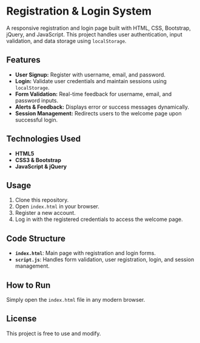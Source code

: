 # Registration & Login System

A responsive registration and login page built with HTML, CSS, Bootstrap, jQuery, and JavaScript. This project handles user authentication, input validation, and data storage using `localStorage`.

## Features
- **User Signup:** Register with username, email, and password.
- **Login:** Validate user credentials and maintain sessions using `localStorage`.
- **Form Validation:** Real-time feedback for username, email, and password inputs.
- **Alerts & Feedback:** Displays error or success messages dynamically.
- **Session Management:** Redirects users to the welcome page upon successful login.

## Technologies Used
- **HTML5**  
- **CSS3 & Bootstrap**  
- **JavaScript & jQuery**  

## Usage
1. Clone this repository.
2. Open `index.html` in your browser.
3. Register a new account.
4. Log in with the registered credentials to access the welcome page.

## Code Structure
- **`index.html`**: Main page with registration and login forms.
- **`script.js`**: Handles form validation, user registration, login, and session management.

## How to Run
Simply open the `index.html` file in any modern browser.

## License
This project is free to use and modify.
